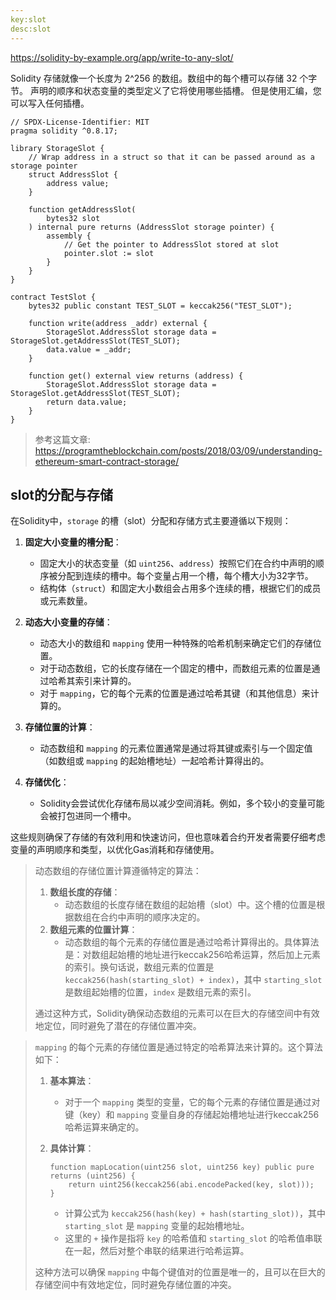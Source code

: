```yaml
---
key:slot
desc:slot
---
```


https://solidity-by-example.org/app/write-to-any-slot/



Solidity 存储就像一个长度为 2^256 的数组。数组中的每个槽可以存储 32 个字节。
声明的顺序和状态变量的类型定义了它将使用哪些插槽。
但是使用汇编，您可以写入任何插槽。

```solidity
// SPDX-License-Identifier: MIT
pragma solidity ^0.8.17;

library StorageSlot {
    // Wrap address in a struct so that it can be passed around as a storage pointer
    struct AddressSlot {
        address value;
    }

    function getAddressSlot(
        bytes32 slot
    ) internal pure returns (AddressSlot storage pointer) {
        assembly {
            // Get the pointer to AddressSlot stored at slot
            pointer.slot := slot
        }
    }
}

contract TestSlot {
    bytes32 public constant TEST_SLOT = keccak256("TEST_SLOT");

    function write(address _addr) external {
        StorageSlot.AddressSlot storage data = StorageSlot.getAddressSlot(TEST_SLOT);
        data.value = _addr;
    }

    function get() external view returns (address) {
        StorageSlot.AddressSlot storage data = StorageSlot.getAddressSlot(TEST_SLOT);
        return data.value;
    }
}

```



> 参考这篇文章:  https://programtheblockchain.com/posts/2018/03/09/understanding-ethereum-smart-contract-storage/



## slot的分配与存储

在Solidity中，`storage` 的槽（slot）分配和存储方式主要遵循以下规则：

1. **固定大小变量的槽分配**：
   - 固定大小的状态变量（如 `uint256`、`address`）按照它们在合约中声明的顺序被分配到连续的槽中。每个变量占用一个槽，每个槽大小为32字节。
   - 结构体（`struct`）和固定大小数组会占用多个连续的槽，根据它们的成员或元素数量。

2. **动态大小变量的存储**：
   - 动态大小的数组和 `mapping` 使用一种特殊的哈希机制来确定它们的存储位置。
   - 对于动态数组，它的长度存储在一个固定的槽中，而数组元素的位置是通过哈希其索引来计算的。
   - 对于 `mapping`，它的每个元素的位置是通过哈希其键（和其他信息）来计算的。

3. **存储位置的计算**：
   - 动态数组和 `mapping` 的元素位置通常是通过将其键或索引与一个固定值（如数组或 `mapping` 的起始槽地址）一起哈希计算得出的。

4. **存储优化**：
   - Solidity会尝试优化存储布局以减少空间消耗。例如，多个较小的变量可能会被打包进同一个槽中。

这些规则确保了存储的有效利用和快速访问，但也意味着合约开发者需要仔细考虑变量的声明顺序和类型，以优化Gas消耗和存储使用。

> 动态数组的存储位置计算遵循特定的算法：
>
> 1. **数组长度的存储**：
>    - 动态数组的长度存储在数组的起始槽（slot）中。这个槽的位置是根据数组在合约中声明的顺序决定的。
> 2. **数组元素的位置计算**：
>    - 动态数组的每个元素的存储位置是通过哈希计算得出的。具体算法是：对数组起始槽的地址进行keccak256哈希运算，然后加上元素的索引。换句话说，数组元素的位置是 `keccak256(hash(starting_slot) + index)`，其中 `starting_slot` 是数组起始槽的位置，`index` 是数组元素的索引。
>
> 通过这种方式，Solidity确保动态数组的元素可以在巨大的存储空间中有效地定位，同时避免了潜在的存储位置冲突。



> `mapping` 的每个元素的存储位置是通过特定的哈希算法来计算的。这个算法如下：
>
> 1. **基本算法**：
>
>    - 对于一个 `mapping` 类型的变量，它的每个元素的存储位置是通过对键（key）和 `mapping` 变量自身的存储起始槽地址进行keccak256哈希运算来确定的。
>
> 2. **具体计算**：
>
>    ```solidity
>    function mapLocation(uint256 slot, uint256 key) public pure returns (uint256) {
>        return uint256(keccak256(abi.encodePacked(key, slot)));
>    }
>    ```
>
>    
>
>    - 计算公式为 `keccak256(hash(key) + hash(starting_slot))`，其中 `starting_slot` 是 `mapping` 变量的起始槽地址。
>    - 这里的 `+` 操作是指将 `key` 的哈希值和 `starting_slot` 的哈希值串联在一起，然后对整个串联的结果进行哈希运算。
>
> 这种方法可以确保 `mapping` 中每个键值对的位置是唯一的，且可以在巨大的存储空间中有效地定位，同时避免存储位置的冲突。
